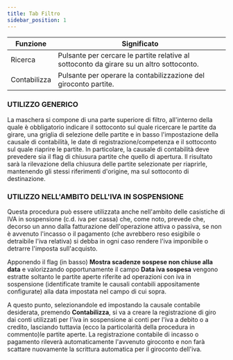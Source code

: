 ```yaml
---
title: Tab Filtro
sidebar_position: 1
---
```


| Funzione | Significato |
| --- | --- |
| Ricerca | Pulsante per cercare le partite relative al sottoconto da girare su un altro sottoconto. |
| Contabilizza | Pulsante per operare la contabilizzazione del giroconto partite. |

### UTILIZZO GENERICO

La maschera si compone di una parte superiore di filtro, all'interno della quale è obbligatorio indicare il sottoconto sul quale ricercare le partite da girare, una griglia di selezione delle partite e in basso l'impostazione della causale di contabilità, le date di registrazione/competenza e il sottoconto sul quale riaprire le partite. In particolare, la causale di contabilità deve prevedere sia il flag di chiusura partite che quello di apertura. Il risultato sarà la rilevazione della chiusura delle partite selezionate per riaprirle, mantenendo gli stessi riferimenti d'origine, ma sul sottoconto di destinazione.


### UTILIZZO NELL'AMBITO DELL'IVA IN SOSPENSIONE
Questa procedura può essere utilizzata anche nell'ambito delle casistiche di IVA in sospensione (c.d. iva per cassa) che, come noto, prevede che, decorso un anno dalla fatturazione dell'operazione attiva o passiva, se non è avvenuto l'incasso o il pagamento (che avrebbero reso esigibile o detraibile l'iva relativa) si debba in ogni caso rendere l'iva imponibile o detrarre l'imposta sull'acquisto.

Apponendo il flag (in basso) **Mostra scadenze sospese non chiuse alla data** e valorizzando opportunamente il campo **Data iva sospesa** vengono estratte soltanto le partite aperte riferite ad operazioni con iva in sospensione (identificate tramite le causali contabili appositamente configurate) alla data impostata nel campo di cui sopra.

A questo punto, selezionandole ed impostando la causale contabile desiderata, premendo **Contabilizza**, si va a creare la registrazione di giro dai conti utilizzati per l'iva in sospensione ai conti per l'iva a debito o a credito, lasciando tuttavia (ecco la particolarità della procedura in commento)le partite aperte. 
La registrazione contabile di incasso o pagamento rileverà automaticamente l'avvenuto giroconto e non farà scattare nuovamente la scrittura automatica per il giroconto dell'iva.





